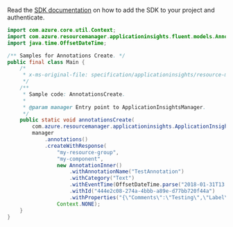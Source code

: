 Read the [SDK documentation](https://github.com/Azure/azure-sdk-for-java/blob/azure-resourcemanager-applicationinsights_1.0.0-beta.2/sdk/applicationinsights/azure-resourcemanager-applicationinsights/README.md) on how to add the SDK to your project and authenticate.

```java
import com.azure.core.util.Context;
import com.azure.resourcemanager.applicationinsights.fluent.models.AnnotationInner;
import java.time.OffsetDateTime;

/** Samples for Annotations Create. */
public final class Main {
    /*
     * x-ms-original-file: specification/applicationinsights/resource-manager/Microsoft.Insights/stable/2015-05-01/examples/AnnotationsCreate.json
     */
    /**
     * Sample code: AnnotationsCreate.
     *
     * @param manager Entry point to ApplicationInsightsManager.
     */
    public static void annotationsCreate(
        com.azure.resourcemanager.applicationinsights.ApplicationInsightsManager manager) {
        manager
            .annotations()
            .createWithResponse(
                "my-resource-group",
                "my-component",
                new AnnotationInner()
                    .withAnnotationName("TestAnnotation")
                    .withCategory("Text")
                    .withEventTime(OffsetDateTime.parse("2018-01-31T13:41:38.657Z"))
                    .withId("444e2c08-274a-4bbb-a89e-d77bb720f44a")
                    .withProperties("{\"Comments\":\"Testing\",\"Label\":\"Success\"}"),
                Context.NONE);
    }
}
```
